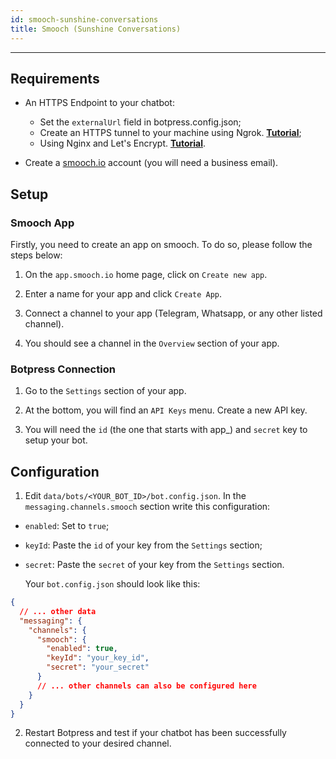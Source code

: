 ```yaml
---
id: smooch-sunshine-conversations
title: Smooch (Sunshine Conversations)
---
```


--------------------

## Requirements

- An HTTPS Endpoint to your chatbot:

  - Set the `externalUrl` field in botpress.config.json;
  - Create an HTTPS tunnel to your machine using Ngrok. [**Tutorial**](https://api.slack.com/tutorials/tunneling-with-ngrok);
  - Using Nginx and Let's Encrypt. [**Tutorial**](https://www.digitalocean.com/community/tutorials/how-to-secure-nginx-with-let-s-encrypt-on-ubuntu-16-04).

- Create a [smooch.io](https://smooch.io/) account (you will need a business email).

## Setup

### Smooch App

Firstly, you need to create an app on smooch. To do so, please follow the steps below:

1. On the `app.smooch.io` home page, click on `Create new app`.

2. Enter a name for your app and click `Create App`.

3. Connect a channel to your app (Telegram, Whatsapp, or any other listed channel).

4. You should see a channel in the `Overview` section of your app.

### Botpress Connection

1. Go to the `Settings` section of your app.

2. At the bottom, you will find an `API Keys` menu. Create a new API key.

3. You will need the `id` (the one that starts with app\_) and `secret` key to setup your bot.

## Configuration

1. Edit `data/bots/<YOUR_BOT_ID>/bot.config.json`. In the `messaging.channels.smooch` section write this configuration:

- `enabled`: Set to `true`;
- `keyId`: Paste the `id` of your key from the `Settings` section;
- `secret`: Paste the `secret` of your key from the `Settings` section.

  Your `bot.config.json` should look like this:

```json
{
  // ... other data
  "messaging": {
    "channels": {
      "smooch": {
        "enabled": true,
        "keyId": "your_key_id",
        "secret": "your_secret"
      }
      // ... other channels can also be configured here
    }
  }
}
```

2. Restart Botpress and test if your chatbot has been successfully connected to your desired channel.
